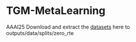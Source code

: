 # TGM-MetaLearning
AAAI25
Download and extract the [datasets](https://github.com/declare-lab/RelationPrompt/releases/download/v1.0.0/zero_rte_data.zip) here to outputs/data/splits/zero_rte
